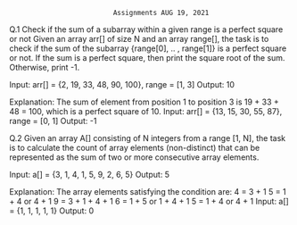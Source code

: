                               Assignments AUG 19, 2021
Q.1 Check if the sum of a subarray within a given range is a perfect square or not
Given an array arr[] of size N and an array range[], the task is to check if the sum of the subarray {range[0],
.. , range[1]} is a perfect square or not. If the sum is a perfect square, then print the square root of the sum.
Otherwise, print -1.


Input: arr[] = {2, 19, 33, 48, 90, 100}, range = [1, 3]
Output: 10

Explanation: The sum of element from position 1 to position 3 is 19 + 33 + 48 = 100, which is a perfect
square of 10.
Input: arr[] = {13, 15, 30, 55, 87}, range = [0, 1]
Output: -1


Q.2 Given an array A[] consisting of N integers from a range [1, N], the task is to calculate the count of
array elements (non-distinct) that can be represented as the sum of two or more consecutive array
elements.

Input: a[] = {3, 1, 4, 1, 5, 9, 2, 6, 5}
Output: 5


Explanation:
The array elements satisfying the condition are:
4 = 3 + 1
5 = 1 + 4 or 4 + 1
9 = 3 + 1 + 4 + 1
6 = 1 + 5 or 1 + 4 + 1
5 = 1 + 4 or 4 + 1
Input: a[] = {1, 1, 1, 1, 1}
Output: 0
